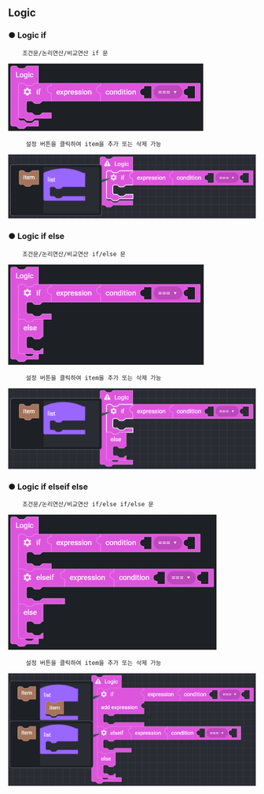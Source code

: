 ## Logic

### ● Logic if

        조건문/논리연산/비교연산 if 문

![](../../img/assets/image%20%28171%29.png)

         설정 버튼을 클릭하여 item을 추가 또는 삭제 가능

![](../../img/assets/image%20%28114%29.png)

### ● Logic if else

        조건문/논리연산/비교연산 if/else 문

![](../../img/assets/image%20%28119%29.png)

         설정 버튼을 클릭하여 item을 추가 또는 삭제 가능

![](../../img/assets/image%20%28120%29.png)

### ● Logic if elseif else

        조건문/논리연산/비교연산 if/else if/else 문

![](../../img/assets/image%20%28196%29.png)

         설정 버튼을 클릭하여 item을 추가 또는 삭제 가능

![](../../img/assets/image%20%28201%29.png)
